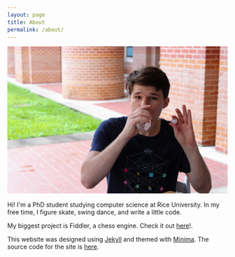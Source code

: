 ```yaml
---
layout: page
title: About
permalink: /about/
---
```


![A picture of me, carrying a water bottle and waving,](assets/img/thatsme.jpg)

Hi!
I'm a PhD student studying computer science at Rice University.
In my free time, I figure skate, swing dance, and write a little code.

My biggest project is Fiddler, a chess engine.
Check it out [here](https://github.com/claytonwramsey/fiddler)!.

This website was designed using [Jekyll](https://github.com/jekyll/jekyll) and themed with
[Minima](https://github.com/jekyll/minima).
The source code for the site is [here](https://github.com/claytonwramsey/claytonwramsey.github.io).
